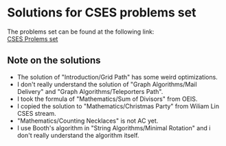 # Solutions for CSES problems set

The problems set can be found at the following link:  
[CSES Prolems set](https://cses.fi/problemset/list/)

## Note on the solutions
- The solution of "Introduction/Grid Path" has some weird optimizations.
- I don't really understand the solution of "Graph Algorithms/Mail Delivery"
and "Graph Algorithms/Teleporters Path".
- I took the formula of "Mathematics/Sum of Divisors" from OEIS.
- I copied the solution to "Mathematics/Christmas Party" from Wiliam Lin CSES
stream.
- "Mathematics/Counting Necklaces" is not AC yet.
- I use Booth's algorithm in "String Algorithms/Minimal Rotation" and i don't
really understand the algorithm itself.
